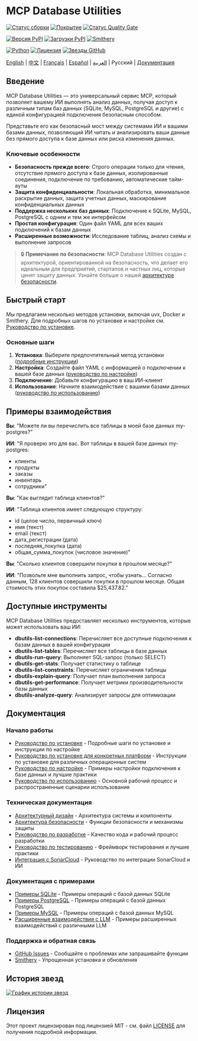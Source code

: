 # MCP Database Utilities

<!-- Значки состояния проекта -->
[![Статус сборки](https://img.shields.io/github/workflow/status/donghao1393/mcp-dbutils/Quality%20Assurance?label=tests)](https://github.com/donghao1393/mcp-dbutils/actions)
[![Покрытие](https://img.shields.io/endpoint?url=https://gist.githubusercontent.com/donghao1393/bdd0a63ec2a816539ff8c136ceb41e48/raw/coverage.json)](https://github.com/donghao1393/mcp-dbutils/actions)
[![Статус Quality Gate](https://sonarcloud.io/api/project_badges/measure?project=donghao1393_mcp-dbutils&metric=alert_status)](https://sonarcloud.io/dashboard?id=donghao1393_mcp-dbutils)

<!-- Значки версии и установки -->
[![Версия PyPI](https://img.shields.io/pypi/v/mcp-dbutils)](https://pypi.org/project/mcp-dbutils/)
[![Загрузки PyPI](https://img.shields.io/pypi/dm/mcp-dbutils)](https://pypi.org/project/mcp-dbutils/)
[![Smithery](https://smithery.ai/badge/@donghao1393/mcp-dbutils)](https://smithery.ai/server/@donghao1393/mcp-dbutils)

<!-- Значки технических спецификаций -->
[![Python](https://img.shields.io/badge/Python-3.10%2B-blue)](https://www.python.org/)
[![Лицензия](https://img.shields.io/github/license/donghao1393/mcp-dbutils)](LICENSE)
[![Звезды GitHub](https://img.shields.io/github/stars/donghao1393/mcp-dbutils?style=social)](https://github.com/donghao1393/mcp-dbutils/stargazers)

[English](README_EN.md) | [中文](README.md) | [Français](README_FR.md) | [Español](README_ES.md) | [العربية](README_AR.md) | Русский | [Документация](#документация)

## Введение

MCP Database Utilities — это универсальный сервис MCP, который позволяет вашему ИИ выполнять анализ данных, получая доступ к различным типам баз данных (SQLite, MySQL, PostgreSQL и другие) с единой конфигурацией подключения безопасным способом.

Представьте его как безопасный мост между системами ИИ и вашими базами данных, позволяющий ИИ читать и анализировать ваши данные без прямого доступа к базе данных или риска изменения данных.

### Ключевые особенности

- **Безопасность прежде всего**: Строго операции только для чтения, отсутствие прямого доступа к базе данных, изолированные соединения, подключение по требованию, автоматические тайм-ауты
- **Защита конфиденциальности**: Локальная обработка, минимальное раскрытие данных, защита учетных данных, маскирование конфиденциальных данных
- **Поддержка нескольких баз данных**: Подключение к SQLite, MySQL, PostgreSQL с одним и тем же интерфейсом
- **Простая конфигурация**: Один файл YAML для всех ваших подключений к базам данных
- **Расширенные возможности**: Исследование таблиц, анализ схемы и выполнение запросов

> 🔒 **Примечание по безопасности**: MCP Database Utilities создан с архитектурой, ориентированной на безопасность, что делает его идеальным для предприятий, стартапов и частных лиц, которые ценят защиту данных. Узнайте больше о нашей [архитектуре безопасности](docs/ru/technical/security.md).

## Быстрый старт

Мы предлагаем несколько методов установки, включая uvx, Docker и Smithery. Для подробных шагов по установке и настройке см. [Руководство по установке](docs/ru/installation.md).

### Основные шаги

1. **Установка**: Выберите предпочтительный метод установки ([подробные инструкции](docs/ru/installation.md))
2. **Настройка**: Создайте файл YAML с информацией о подключении к вашей базе данных ([руководство по настройке](docs/ru/configuration.md))
3. **Подключение**: Добавьте конфигурацию в ваш ИИ-клиент
4. **Использование**: Начните взаимодействие с вашими базами данных ([руководство по использованию](docs/ru/usage.md))

## Примеры взаимодействия

**Вы**: "Можете ли вы перечислить все таблицы в моей базе данных my-postgres?"

**ИИ**: "Я проверю это для вас. Вот таблицы в вашей базе данных my-postgres:
- клиенты
- продукты
- заказы
- инвентарь
- сотрудники"

**Вы**: "Как выглядит таблица клиентов?"

**ИИ**: "Таблица клиентов имеет следующую структуру:
- id (целое число, первичный ключ)
- имя (текст)
- email (текст)
- дата_регистрации (дата)
- последняя_покупка (дата)
- общая_сумма_покупок (числовое значение)"

**Вы**: "Сколько клиентов совершили покупки в прошлом месяце?"

**ИИ**: "Позвольте мне выполнить запрос, чтобы узнать... Согласно данным, 128 клиентов совершили покупки в прошлом месяце. Общая стоимость этих покупок составила $25,437.82."

## Доступные инструменты

MCP Database Utilities предоставляет несколько инструментов, которые может использовать ваш ИИ:

- **dbutils-list-connections**: Перечисляет все доступные подключения к базам данных в вашей конфигурации
- **dbutils-list-tables**: Перечисляет все таблицы в базе данных
- **dbutils-run-query**: Выполняет SQL-запрос (только SELECT)
- **dbutils-get-stats**: Получает статистику о таблице
- **dbutils-list-constraints**: Перечисляет ограничения таблицы
- **dbutils-explain-query**: Получает план выполнения запроса
- **dbutils-get-performance**: Получает метрики производительности базы данных
- **dbutils-analyze-query**: Анализирует запросы для оптимизации

## Документация

### Начало работы
- [Руководство по установке](docs/ru/installation.md) - Подробные шаги по установке и инструкции по настройке
- [Руководство по установке для конкретных платформ](docs/ru/installation-platform-specific.md) - Инструкции по установке для различных операционных систем
- [Руководство по настройке](docs/ru/configuration.md) - Примеры настройки подключения к базе данных и лучшие практики
- [Руководство по использованию](docs/ru/usage.md) - Основной рабочий процесс и распространенные сценарии использования

### Техническая документация
- [Архитектурный дизайн](docs/ru/technical/architecture.md) - Архитектура системы и компоненты
- [Архитектура безопасности](docs/ru/technical/security.md) - Функции безопасности и механизмы защиты
- [Руководство по разработке](docs/ru/technical/development.md) - Качество кода и рабочий процесс разработки
- [Руководство по тестированию](docs/ru/technical/testing.md) - Фреймворк тестирования и лучшие практики
- [Интеграция с SonarCloud](docs/ru/technical/sonarcloud-integration.md) - Руководство по интеграции SonarCloud и ИИ

### Документация с примерами
- [Примеры SQLite](docs/ru/examples/sqlite-examples.md) - Примеры операций с базой данных SQLite
- [Примеры PostgreSQL](docs/ru/examples/postgresql-examples.md) - Примеры операций с базой данных PostgreSQL
- [Примеры MySQL](docs/ru/examples/mysql-examples.md) - Примеры операций с базой данных MySQL
- [Расширенные взаимодействия с LLM](docs/ru/examples/advanced-llm-interactions.md) - Примеры расширенных взаимодействий с различными LLM

### Поддержка и обратная связь
- [GitHub Issues](https://github.com/donghao1393/mcp-dbutils/issues) - Сообщайте о проблемах или запрашивайте функции
- [Smithery](https://smithery.ai/server/@donghao1393/mcp-dbutils) - Упрощенная установка и обновления

## История звезд

[![График истории звезд](https://starchart.cc/donghao1393/mcp-dbutils.svg?variant=adaptive)](https://starchart.cc/donghao1393/mcp-dbutils)

## Лицензия

Этот проект лицензирован под лицензией MIT - см. файл [LICENSE](LICENSE) для получения подробной информации.
